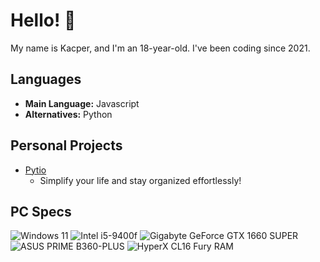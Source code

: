 # Hello! 👋
My name is Kacper, and I'm an 18-year-old. I've been coding since 2021.

## Languages
- **Main Language:** Javascript
- **Alternatives:** Python

## Personal Projects
- [Pytio](https://github.com/Kaspiu/Pytio)
    - Simplify your life and stay organized effortlessly!
## PC Specs
![Windows 11](https://img.shields.io/badge/Windows-11_Pro-blue?logo=windows11)
![Intel i5-9400f](https://img.shields.io/badge/Intel-i7%2013700k-blue?logo=intel)
![Gigabyte GeForce GTX 1660 SUPER](https://img.shields.io/badge/Gigabyte-GeForce%20GTX%201660-SUPER-blue?logo=nvidia)
![ASUS PRIME B360-PLUS](https://img.shields.io/badge/ASUS-PRIME%20BB360-PLUS-blue?logo=asus)
![HyperX CL16 Fury RAM](https://img.shields.io/badge/HyperX%2016GB%20(2x8GB)%202666MHz%20RAM-blue?logo=hyperx)

